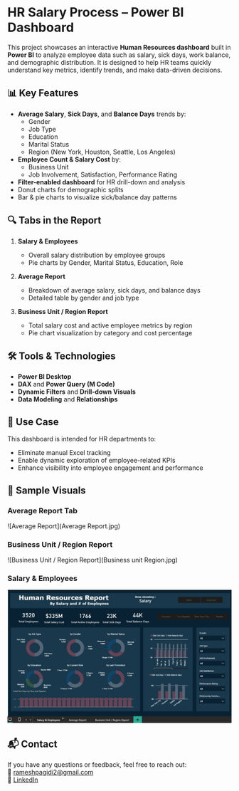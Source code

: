 # HR Salary Process – Power BI Dashboard

This project showcases an interactive **Human Resources dashboard** built in **Power BI** to analyze employee data such as salary, sick days, work balance, and demographic distribution. It is designed to help HR teams quickly understand key metrics, identify trends, and make data-driven decisions.

## 📊 Key Features

- **Average Salary**, **Sick Days**, and **Balance Days** trends by:
  - Gender
  - Job Type
  - Education
  - Marital Status
  - Region (New York, Houston, Seattle, Los Angeles)
- **Employee Count & Salary Cost** by:
  - Business Unit
  - Job Involvement, Satisfaction, Performance Rating
- **Filter-enabled dashboard** for HR drill-down and analysis
- Donut charts for demographic splits
- Bar & pie charts to visualize sick/balance day patterns

## 🔍 Tabs in the Report

1. **Salary & Employees**  
   - Overall salary distribution by employee groups
   - Pie charts by Gender, Marital Status, Education, Role

2. **Average Report**  
   - Breakdown of average salary, sick days, and balance days
   - Detailed table by gender and job type

3. **Business Unit / Region Report**  
   - Total salary cost and active employee metrics by region
   - Pie chart visualization by category and cost percentage

## 🛠 Tools & Technologies

- **Power BI Desktop**
- **DAX** and **Power Query (M Code)**
- **Dynamic Filters** and **Drill-down Visuals**
- **Data Modeling** and **Relationships**

## 🧠 Use Case

This dashboard is intended for HR departments to:
- Eliminate manual Excel tracking
- Enable dynamic exploration of employee-related KPIs
- Enhance visibility into employee engagement and performance

## 📸 Sample Visuals

### Average Report Tab
![Average Report](Average Report.jpg)

### Business Unit / Region Report
![Business Unit / Region Report](Business unit Region.jpg)

### Salary & Employees
![Salary & Employees](Salary-Employees.jpg)

## 📬 Contact

If you have any questions or feedback, feel free to reach out:  
📧 rameshpagidi2@gmail.com  
🔗 [LinkedIn](https://www.linkedin.com/in/pagidi-ramesh-477a09211/)
